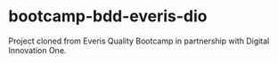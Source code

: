 # bootcamp-bdd-everis-dio

Project cloned from Everis Quality Bootcamp in partnership with Digital Innovation One.
